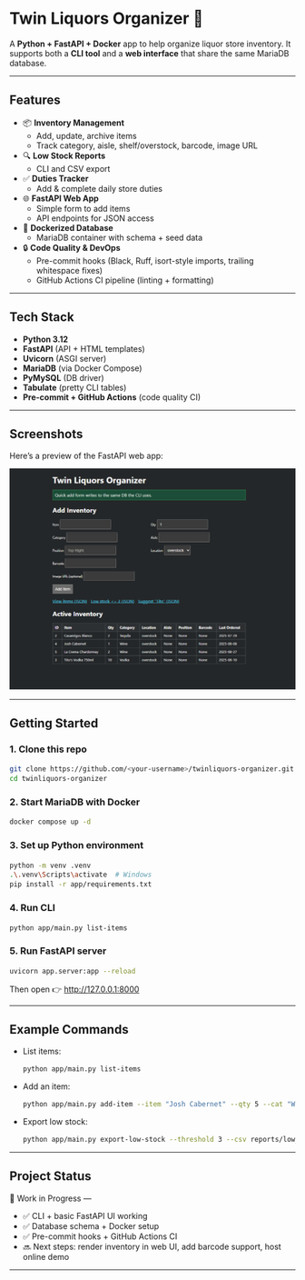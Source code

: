 # Twin Liquors Organizer 🍾

A **Python + FastAPI + Docker** app to help organize liquor store inventory.
It supports both a **CLI tool** and a **web interface** that share the same MariaDB database.

---

## Features
- 📦 **Inventory Management**
  - Add, update, archive items
  - Track category, aisle, shelf/overstock, barcode, image URL
- 🔍 **Low Stock Reports**
  - CLI and CSV export
- ✅ **Duties Tracker**
  - Add & complete daily store duties
- 🌐 **FastAPI Web App**
  - Simple form to add items
  - API endpoints for JSON access
- 🐳 **Dockerized Database**
  - MariaDB container with schema + seed data
- 🔒 **Code Quality & DevOps**
  - Pre-commit hooks (Black, Ruff, isort-style imports, trailing whitespace fixes)
  - GitHub Actions CI pipeline (linting + formatting)

---

## Tech Stack
- **Python 3.12**
- **FastAPI** (API + HTML templates)
- **Uvicorn** (ASGI server)
- **MariaDB** (via Docker Compose)
- **PyMySQL** (DB driver)
- **Tabulate** (pretty CLI tables)
- **Pre-commit + GitHub Actions** (code quality CI)

---

## Screenshots

Here’s a preview of the FastAPI web app:

![Twin Liquors Organizer](docs/twinliquorsapp.png)

---

## Getting Started

### 1. Clone this repo
```bash
git clone https://github.com/<your-username>/twinliquors-organizer.git
cd twinliquors-organizer
```

### 2. Start MariaDB with Docker
```bash
docker compose up -d
```

### 3. Set up Python environment
```bash
python -m venv .venv
.\.venv\Scripts\activate  # Windows
pip install -r app/requirements.txt
```

### 4. Run CLI
```bash
python app/main.py list-items
```

### 5. Run FastAPI server
```bash
uvicorn app.server:app --reload
```
Then open 👉 http://127.0.0.1:8000

---

## Example Commands
- List items:
  ```bash
  python app/main.py list-items
  ```
- Add an item:
  ```bash
  python app/main.py add-item --item "Josh Cabernet" --qty 5 --cat "Wine" --aisle "A1" --loc "shelf"
  ```
- Export low stock:
  ```bash
  python app/main.py export-low-stock --threshold 3 --csv reports/low_stock.csv
  ```

---

## Project Status
🚧 Work in Progress —
- ✅ CLI + basic FastAPI UI working
- ✅ Database schema + Docker setup
- ✅ Pre-commit hooks + GitHub Actions CI
- 🔜 Next steps: render inventory in web UI, add barcode support, host online demo

---
